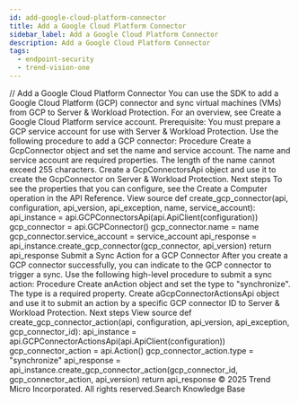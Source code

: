 ```yaml
---
id: add-google-cloud-platform-connector
title: Add a Google Cloud Platform Connector
sidebar_label: Add a Google Cloud Platform Connector
description: Add a Google Cloud Platform Connector
tags:
  - endpoint-security
  - trend-vision-one
---
```


/*<![CDATA[*/ $('#title').html($('meta[name=map-description]').attr('content')); /*]]>*/ Add a Google Cloud Platform Connector You can use the SDK to add a Google Cloud Platform (GCP) connector and sync virtual machines (VMs) from GCP to Server & Workload Protection. For an overview, see Create a Google Cloud Platform service account. Prerequisite: You must prepare a GCP service account for use with Server & Workload Protection. Use the following procedure to add a GCP connector: Procedure Create a GcpConnector object and set the name and service account. The name and service account are required properties. The length of the name cannot exceed 255 characters. Create a GcpConnectorsApi object and use it to create the GcpConnector on Server & Workload Protection. Next steps To see the properties that you can configure, see the Create a Computer operation in the API Reference. View source def create_gcp_connector(api, configuration, api_version, api_exception, name, service_account): api_instance = api.GCPConnectorsApi(api.ApiClient(configuration)) gcp_connector = api.GCPConnector() gcp_connector.name = name gcp_connector.service_account = service_account api_response = api_instance.create_gcp_connector(gcp_connector, api_version) return api_response Submit a Sync Action for a GCP Connector After you create a GCP connector successfully, you can indicate to the GCP connector to trigger a sync. Use the following high-level procedure to submit a sync action: Procedure Create anAction object and set the type to "synchronize". The type is a required property. Create aGcpConnectorActionsApi object and use it to submit an action by a specific GCP connector ID to Server & Workload Protection. Next steps View source def create_gcp_connector_action(api, configuration, api_version, api_exception, gcp_connector_id): api_instance = api.GCPConnectorActionsApi(api.ApiClient(configuration)) gcp_connector_action = api.Action() gcp_connector_action.type = "synchronize" api_response = api_instance.create_gcp_connector_action(gcp_connector_id, gcp_connector_action, api_version) return api_response © 2025 Trend Micro Incorporated. All rights reserved.Search Knowledge Base